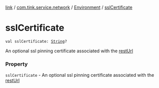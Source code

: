 [link](../../index.md) / [com.tink.service.network](../index.md) / [Environment](index.md) / [sslCertificate](./ssl-certificate.md)

# sslCertificate

`val sslCertificate: `[`String`](https://kotlinlang.org/api/latest/jvm/stdlib/kotlin/-string/index.html)`?`

An optional ssl pinning certificate associated with the [restUrl](rest-url.md)

### Property

`sslCertificate` - An optional ssl pinning certificate associated with the [restUrl](rest-url.md)